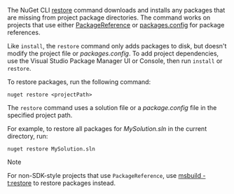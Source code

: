 The NuGet CLI [restore](../../reference/cli-reference/cli-ref-restore.md) command downloads and installs any packages that are missing from project package directories. The command works on projects that use either [PackageReference](/nuget/consume-packages/package-references-in-project-files) or [packages.config](/nuget/reference/packages-config) for package references.

Like `install`, the `restore` command only adds packages to disk, but doesn't modify the project file or *packages.config*. To add project dependencies, use the Visual Studio Package Manager UI or Console, then run `install` or `restore`.

To restore packages, run the following command:

```cli
nuget restore <projectPath>
```

The `restore` command uses a solution file or a *package.config* file in the specified project path.

For example, to restore all packages for *MySolution.sln* in the current directory, run:

```cli
nuget restore MySolution.sln
```

> [!NOTE]
> For non-SDK-style projects that use `PackageReference`, use [msbuild -t:restore](../package-restore.md#restore-using-msbuild) to restore packages instead.

